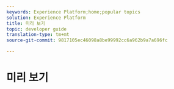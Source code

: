 ```yaml
---
keywords: Experience Platform;home;popular topics
solution: Experience Platform
title: 미리 보기
topic: developer guide
translation-type: tm+mt
source-git-commit: 9817105ec46098a8be99992cc6a962b9a7a696fc

---
```



# 미리 보기
